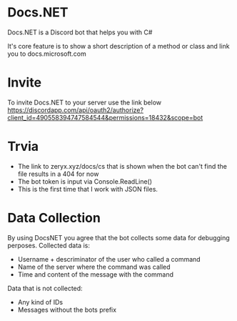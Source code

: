 # Docs.NET
Docs.NET is a Discord bot that helps you with C#

It's core feature is to show a short description of a method or class and link you to docs.microsoft.com

# Invite
To invite Docs.NET to your server use the link below
https://discordapp.com/api/oauth2/authorize?client_id=490558394747584544&permissions=18432&scope=bot

# Trvia
- The link to zeryx.xyz/docs/cs that is shown when the bot can't find the file results in a 404 for now
- The bot token is input via Console.ReadLine()
- This is the first time that I work with JSON files.

# Data Collection
By using DocsNET you agree that the bot collects some data for debugging perposes.
Collected data is:
- Username + descriminator of the user who called a command
- Name of the server where the command was called
- Time and content of the message with the command

Data that is not collected:
- Any kind of IDs
- Messages without the bots prefix